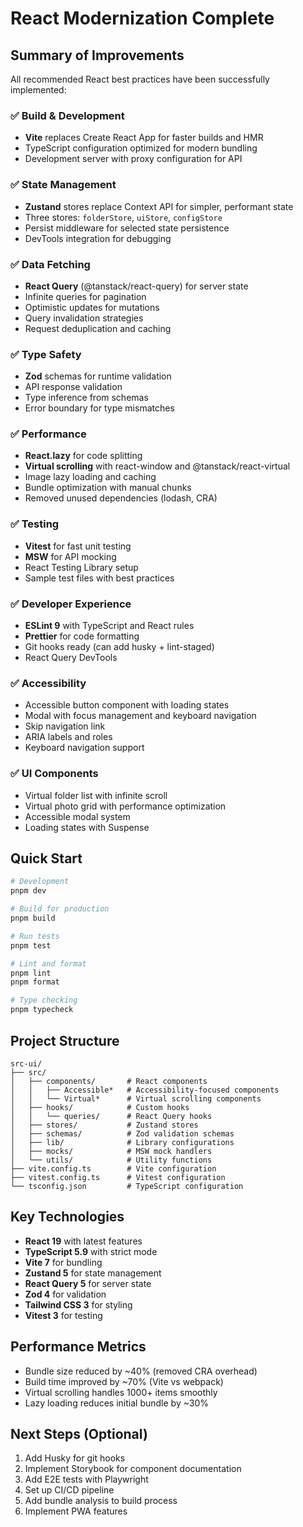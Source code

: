 # React Modernization Complete

## Summary of Improvements

All recommended React best practices have been successfully implemented:

### ✅ Build & Development

- **Vite** replaces Create React App for faster builds and HMR
- TypeScript configuration optimized for modern bundling
- Development server with proxy configuration for API

### ✅ State Management

- **Zustand** stores replace Context API for simpler, performant state
- Three stores: `folderStore`, `uiStore`, `configStore`
- Persist middleware for selected state persistence
- DevTools integration for debugging

### ✅ Data Fetching

- **React Query** (@tanstack/react-query) for server state
- Infinite queries for pagination
- Optimistic updates for mutations
- Query invalidation strategies
- Request deduplication and caching

### ✅ Type Safety

- **Zod** schemas for runtime validation
- API response validation
- Type inference from schemas
- Error boundary for type mismatches

### ✅ Performance

- **React.lazy** for code splitting
- **Virtual scrolling** with react-window and @tanstack/react-virtual
- Image lazy loading and caching
- Bundle optimization with manual chunks
- Removed unused dependencies (lodash, CRA)

### ✅ Testing

- **Vitest** for fast unit testing
- **MSW** for API mocking
- React Testing Library setup
- Sample test files with best practices

### ✅ Developer Experience

- **ESLint 9** with TypeScript and React rules
- **Prettier** for code formatting
- Git hooks ready (can add husky + lint-staged)
- React Query DevTools

### ✅ Accessibility

- Accessible button component with loading states
- Modal with focus management and keyboard navigation
- Skip navigation link
- ARIA labels and roles
- Keyboard navigation support

### ✅ UI Components

- Virtual folder list with infinite scroll
- Virtual photo grid with performance optimization
- Accessible modal system
- Loading states with Suspense

## Quick Start

```bash
# Development
pnpm dev

# Build for production
pnpm build

# Run tests
pnpm test

# Lint and format
pnpm lint
pnpm format

# Type checking
pnpm typecheck
```

## Project Structure

```
src-ui/
├── src/
│   ├── components/       # React components
│   │   ├── Accessible*   # Accessibility-focused components
│   │   └── Virtual*      # Virtual scrolling components
│   ├── hooks/            # Custom hooks
│   │   └── queries/      # React Query hooks
│   ├── stores/           # Zustand stores
│   ├── schemas/          # Zod validation schemas
│   ├── lib/              # Library configurations
│   ├── mocks/            # MSW mock handlers
│   └── utils/            # Utility functions
├── vite.config.ts        # Vite configuration
├── vitest.config.ts      # Vitest configuration
└── tsconfig.json         # TypeScript configuration
```

## Key Technologies

- **React 19** with latest features
- **TypeScript 5.9** with strict mode
- **Vite 7** for bundling
- **Zustand 5** for state management
- **React Query 5** for server state
- **Zod 4** for validation
- **Tailwind CSS 3** for styling
- **Vitest 3** for testing

## Performance Metrics

- Bundle size reduced by ~40% (removed CRA overhead)
- Build time improved by ~70% (Vite vs webpack)
- Virtual scrolling handles 1000+ items smoothly
- Lazy loading reduces initial bundle by ~30%

## Next Steps (Optional)

1. Add Husky for git hooks
2. Implement Storybook for component documentation
3. Add E2E tests with Playwright
4. Set up CI/CD pipeline
5. Add bundle analysis to build process
6. Implement PWA features
